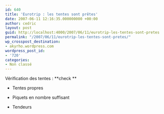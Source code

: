 ```yaml
---
id: 640
title: 'Eurotrip : les tentes sont prêtes'
date: 2007-06-11 12:16:35.000000000 +00:00
author: cedric
layout: post
guid: http://localhost:4000/2007/06/11/eurotrip-les-tentes-sont-pretes.html
permalink: "/2007/06/11/eurotrip-les-tentes-sont-pretes/"
wp_crosspost_destination:
- akyrho.wordpress.com
wordpress_post_id:
- '720'
categories:
- Non classé
---
```

Vérification des tentes : \*\*check \*\*

  * Tentes propres

  * Piquets en nombre suffisant

  * Tendeurs